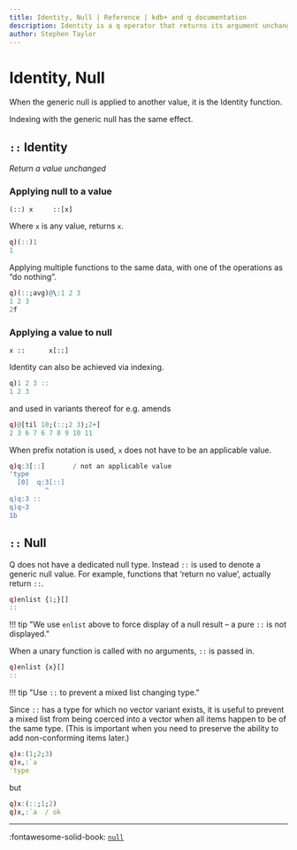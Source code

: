 ```yaml
---
title: Identity, Null | Reference | kdb+ and q documentation
description: Identity is a q operator that returns its argument unchanged. Null is a generic null value.
author: Stephen Taylor
---
```

# Identity, Null



When the generic null is applied to another value, it is the Identity function.

Indexing with the generic null has the same effect.


## `::` Identity

_Return a value unchanged_


### Applying null to a value

```syntax
(::) x     ::[x]
```
  
Where `x` is any value, returns `x`.

```q
q)(::)1
1
```

Applying multiple functions to the same data, with one of the operations as “do nothing”.

```q
q)(::;avg)@\:1 2 3
1 2 3
2f
```


### Applying a value to null

```syntax
x ::      x[::]
```
  
Identity can also be achieved via indexing.

```q
q)1 2 3 ::
1 2 3
```

and used in variants thereof for e.g. amends

```q
q)@[til 10;(::;2 3);2+]
2 3 6 7 6 7 8 9 10 11
```

When prefix notation is used, `x` does not have to be an applicable value.

```q
q)q:3[::]       / not an applicable value
'type
  [0]  q:3[::]
         ^
q)q:3 ::
q)q~3
1b
```


## `::` Null

Q does not have a dedicated null type. Instead `::` is used to denote a generic null value. For example, functions that ‘return no value’, actually return `::`.

```q
q)enlist {1;}[]
::
```

!!! tip "We use `enlist` above to force display of a null result – a pure `::` is not displayed."

When a unary function is called with no arguments, `::` is passed in.

```q
q)enlist {x}[]
::
```

!!! tip "Use `::` to prevent a mixed list changing type."

Since `::` has a type for which no vector variant exists, it is useful to prevent a mixed list from being coerced into a vector when all items happen to be of the same type. (This is important when you need to preserve the ability to add non-conforming items later.)

```q
q)x:(1;2;3)
q)x,:`a
'type
```

but

```q
q)x:(::;1;2)
q)x,:`a  / ok
```

----

:fontawesome-solid-book:
[`null`](null.md)